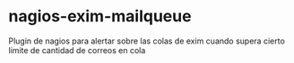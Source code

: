 # nagios-exim-mailqueue
Plugin de nagios para alertar sobre las colas de exim cuando supera cierto limite de cantidad de correos en cola

